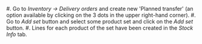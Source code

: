 #\. Go to *Inventory -\> Delivery orders* and create new 'Planned
transfer' (an option available by clicking on the 3 dots in the upper
right-hand corner). \#. Go to *Add set* button and select some product
set and click on the *Add set* button. \#. Lines for each product of the
set have been created in the *Stock Info* tab.
